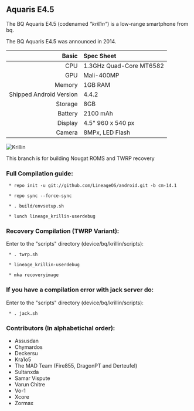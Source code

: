 ## Aquaris E4.5

The BQ Aquaris E4.5 (codenamed _"krillin"_) is a low-range smartphone from bq.

The BQ Aquaris E4.5 was announced in 2014.

Basic   | Spec Sheet
-------:|:-------------------------
CPU     | 1.3GHz Quad-Core MT6582
GPU     | Mali-400MP
Memory  | 1GB RAM
Shipped Android Version | 4.4.2
Storage | 8GB
Battery | 2100 mAh
Display | 4.5" 960 x 540 px
Camera  | 8MPx, LED Flash

![Krillin](https://faqsandroid.com/wp-content/uploads/2014/05/3-BQ-Aquaris-E.jpg "All three krillin")

This branch is for building Nougat ROMS and TWRP recovery

### Full Compilation guide:

     * repo init -u git://github.com/LineageOS/android.git -b cm-14.1

     * repo sync --force-sync 

     * . build/envsetup.sh

     * lunch lineage_krillin-userdebug

### Recovery Compilation (TWRP Variant):

  Enter to the "scripts" directory (device/bq/krillin/scripts):

     * . twrp.sh

     * lineage_krillin-userdebug

     * mka recoveryimage

### If you have a compilation error with jack server do:

  Enter to the "scripts" directory (device/bq/krillin/scripts):

     * . jack.sh

### Contributors (In alphabetichal order):

 * Assusdan
 * Chymardos
 * Deckersu
 * Kra1o5
 * The MAD Team (Fire855, DragonPT and Derteufel)
 * Sultanxda
 * Samar Vispute
 * Varun Chitre
 * Vo-1
 * Xcore
 * Zormax
